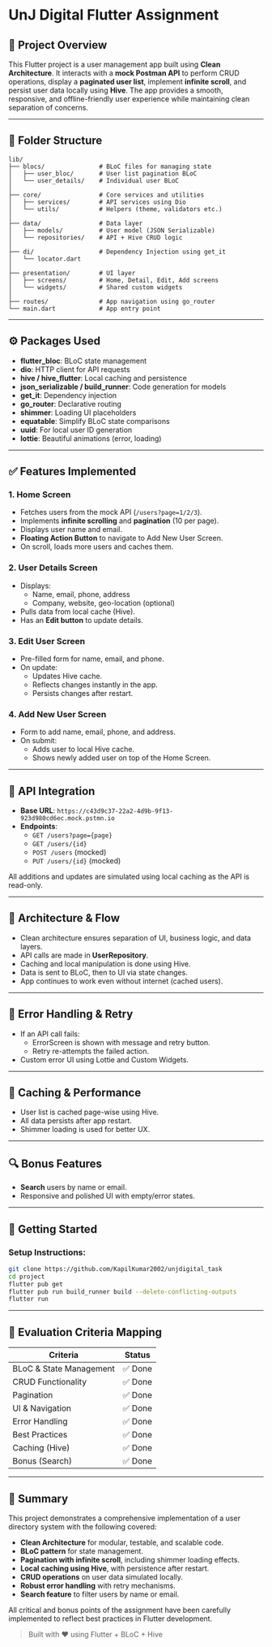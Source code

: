 # UnJ Digital Flutter Assignment

## 📱 Project Overview

This Flutter project is a user management app built using **Clean Architecture**. It interacts with a **mock Postman API** to perform CRUD operations, display a **paginated user list**, implement **infinite scroll**, and persist user data locally using **Hive**. The app provides a smooth, responsive, and offline-friendly user experience while maintaining clean separation of concerns.

---

## 📁 Folder Structure

```
lib/
├── blocs/               # BLoC files for managing state
│   ├── user_bloc/       # User list pagination BLoC
│   └── user_details/    # Individual user BLoC
│
├── core/                # Core services and utilities
│   ├── services/        # API services using Dio
│   └── utils/           # Helpers (theme, validators etc.)
│
├── data/                # Data layer
│   ├── models/          # User model (JSON Serializable)
│   └── repositories/    # API + Hive CRUD logic
│
├── di/                  # Dependency Injection using get_it
│   └── locator.dart
│
├── presentation/        # UI layer
│   ├── screens/         # Home, Detail, Edit, Add screens
│   └── widgets/         # Shared custom widgets
│
├── routes/              # App navigation using go_router
└── main.dart            # App entry point
```

---

## ⚙ Packages Used

- **flutter_bloc**: BLoC state management
- **dio**: HTTP client for API requests
- **hive / hive_flutter**: Local caching and persistence
- **json_serializable / build_runner**: Code generation for models
- **get_it**: Dependency injection
- **go_router**: Declarative routing
- **shimmer**: Loading UI placeholders
- **equatable**: Simplify BLoC state comparisons
- **uuid**: For local user ID generation
- **lottie**: Beautiful animations (error, loading)

---

## ✅ Features Implemented

### 1. Home Screen

- Fetches users from the mock API (`/users?page=1/2/3`).
- Implements **infinite scrolling** and **pagination** (10 per page).
- Displays user name and email.
- **Floating Action Button** to navigate to Add New User Screen.
- On scroll, loads more users and caches them.

### 2. User Details Screen

- Displays:
  - Name, email, phone, address
  - Company, website, geo-location (optional)
- Pulls data from local cache (Hive).
- Has an **Edit button** to update details.

### 3. Edit User Screen

- Pre-filled form for name, email, and phone.
- On update:
  - Updates Hive cache.
  - Reflects changes instantly in the app.
  - Persists changes after restart.

### 4. Add New User Screen

- Form to add name, email, phone, and address.
- On submit:
  - Adds user to local Hive cache.
  - Shows newly added user on top of the Home Screen.

---

## 🔧 API Integration

- **Base URL**: `https://c43d9c37-22a2-4d9b-9f13-923d980cd6ec.mock.pstmn.io`
- **Endpoints**:
  - `GET /users?page={page}`
  - `GET /users/{id}`
  - `POST /users` (mocked)
  - `PUT /users/{id}` (mocked)

All additions and updates are simulated using local caching as the API is read-only.

---

## 🧠 Architecture & Flow

- Clean architecture ensures separation of UI, business logic, and data layers.
- API calls are made in **UserRepository**.
- Caching and local manipulation is done using Hive.
- Data is sent to BLoC, then to UI via state changes.
- App continues to work even without internet (cached users).

---

## 🔁 Error Handling & Retry

- If an API call fails:
  - ErrorScreen is shown with message and retry button.
  - Retry re-attempts the failed action.
- Custom error UI using Lottie and Custom Widgets.

---

## 💾 Caching & Performance

- User list is cached page-wise using Hive.
- All data persists after app restart.
- Shimmer loading is used for better UX.

---

## 🔍 Bonus Features

- **Search** users by name or email.
- Responsive and polished UI with empty/error states.

---

## 🚀 Getting Started

### Setup Instructions:

```bash
git clone https://github.com/KapilKumar2002/unjdigital_task
cd project
flutter pub get
flutter pub run build_runner build --delete-conflicting-outputs
flutter run
```

---

## 📌 Evaluation Criteria Mapping

| Criteria                | Status  |
| ----------------------- | ------- |
| BLoC & State Management | ✅ Done |
| CRUD Functionality      | ✅ Done |
| Pagination              | ✅ Done |
| UI & Navigation         | ✅ Done |
| Error Handling          | ✅ Done |
| Best Practices          | ✅ Done |
| Caching (Hive)          | ✅ Done |
| Bonus (Search)          | ✅ Done |

---

## 🧾 Summary

This project demonstrates a comprehensive implementation of a user directory system with the following covered:

- **Clean Architecture** for modular, testable, and scalable code.
- **BLoC pattern** for state management.
- **Pagination with infinite scroll**, including shimmer loading effects.
- **Local caching using Hive**, with persistence after restart.
- **CRUD operations** on user data simulated locally.
- **Robust error handling** with retry mechanisms.
- **Search feature** to filter users by name or email.

All critical and bonus points of the assignment have been carefully implemented to reflect best practices in Flutter development.

> Built with ❤️ using Flutter + BLoC + Hive
